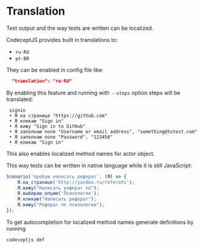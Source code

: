 # Translation

Test output and the way tests are written can be localized.

CodeceptJS provides built in translations to:

* `ru-RU`
* `pt-BR`

They can be enabled in config file like:

```json
  "translation": "ru-RU"
```

By enabling this feature and running with `--steps` option steps will be translated:

```
 signin
 • Я на странице "https://github.com"
 • Я кликаю "Sign in"
 • Я вижу "Sign in to GitHub"
 • Я заполнаю поле "Username or email address", "something@totest.com"
 • Я заполнаю поле "Password", "123456"
 • Я кликаю "Sign in"

```

This also enables localized method names for actor object.

This way tests can be written in native language while it is still JavaScript:

```js
Scenario('пробую написать реферат', (Я) => {
    Я.на_странице('http://yandex.ru/referats');
    Я.вижу("Написать реферат по");
    Я.выбираю_опцию('Психологии');
    Я.кликаю("Написать реферат");
    Я.вижу("Реферат по психологии");
});
```

To get autocompletion for localized method names generate definitions by running

```
codeceptjs def
```